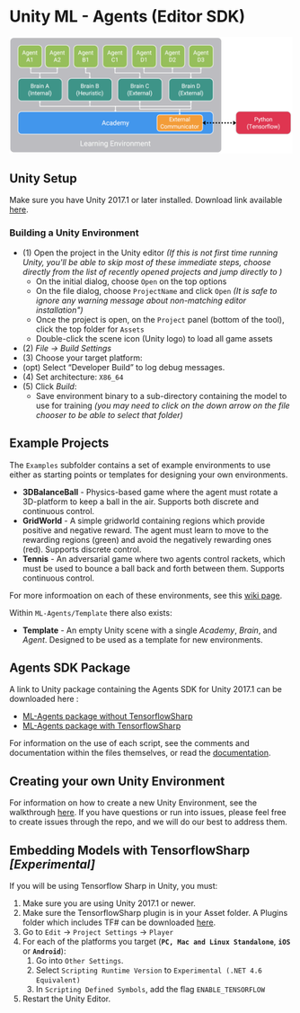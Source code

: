 # Unity ML - Agents (Editor SDK)

![diagram](../images/agents_diagram.png)

## Unity Setup
Make sure you have Unity 2017.1 or later installed. Download link available [here](https://store.unity.com/download?ref=update).

### Building a Unity Environment
- (1) Open the project in the Unity editor *(If this is not first time running Unity, you'll be able to skip most of these immediate steps, choose directly from the list of recently opened projects and jump directly to )*
    - On the initial dialog, choose `Open` on the top options
    - On the file dialog, choose `ProjectName` and click `Open` *(It is safe to ignore any warning message about non-matching editor installation")*
    - Once the project is open, on the `Project` panel (bottom of the tool), click the top folder for `Assets`
    - Double-click the scene icon (Unity logo) to load all game assets
- (2) *File -> Build Settings*
- (3) Choose your target platform:
- (opt) Select “Developer Build” to log debug messages.
- (4) Set architecture: `X86_64`
- (5) Click *Build*:
    - Save environment binary to a sub-directory containing the model to use for training *(you may need to click on the down arrow on the file chooser to be able to select that folder)*

## Example Projects
The `Examples` subfolder contains a set of example environments to use either as starting points or templates for designing your own environments.
* **3DBalanceBall** - Physics-based game where the agent must rotate a 3D-platform to keep a ball in the air. Supports both discrete and continuous control.
* **GridWorld** - A simple gridworld containing regions which provide positive and negative reward. The agent must learn to move to the rewarding regions (green) and avoid the negatively rewarding ones (red). Supports discrete control.
* **Tennis** - An adversarial game where two agents control rackets, which must be used to bounce a ball back and forth between them. Supports continuous control.

For more informoation on each of these environments, see this [wiki page](../../../wiki/Example-Environments).

Within `ML-Agents/Template` there also exists:
* **Template** - An empty Unity scene with a single _Academy_, _Brain_, and _Agent_. Designed to be used as a template for new environments. 

## Agents SDK Package
A link to Unity package containing the Agents SDK for Unity 2017.1 can be downloaded here :   
 * [ML-Agents package without TensorflowSharp](https://s3.amazonaws.com/unity-agents/ML-AgentsNoPlugin.unitypackage)  
 * [ML-Agents package with TensorflowSharp](https://s3.amazonaws.com/unity-agents/ML-AgentsWithPlugin.unitypackage)  

For  information on the use of each script, see the comments and documentation within the files themselves, or read the [documentation](../../../wiki). 

## Creating your own Unity Environment
For information on how to create a new Unity Environment, see the walkthrough [here](../../../wiki/Making-a-new-Unity-Environment). If you have questions or run into issues, please feel free to create issues through the repo, and we will do our best to address them.

## Embedding Models with TensorflowSharp _[Experimental]_
If you will be using Tensorflow Sharp in Unity, you must:

1. Make sure you are using Unity 2017.1 or newer.
2. Make sure the TensorflowSharp plugin is in your Asset folder. A Plugins folder which includes TF# can be downloaded [here](https://s3.amazonaws.com/unity-agents/TFSharpPlugin.unitypackage).
3. Go to `Edit` -> `Project Settings` -> `Player`
4. For each of the platforms you target (**`PC, Mac and Linux Standalone`**, **`iOS`** or **`Android`**):   
	1. Go into `Other Settings`.
	2. Select `Scripting Runtime Version` to `Experimental (.NET 4.6 Equivalent)` 
	3. In `Scripting Defined Symbols`, add the flag `ENABLE_TENSORFLOW`
5. Restart the Unity Editor.
